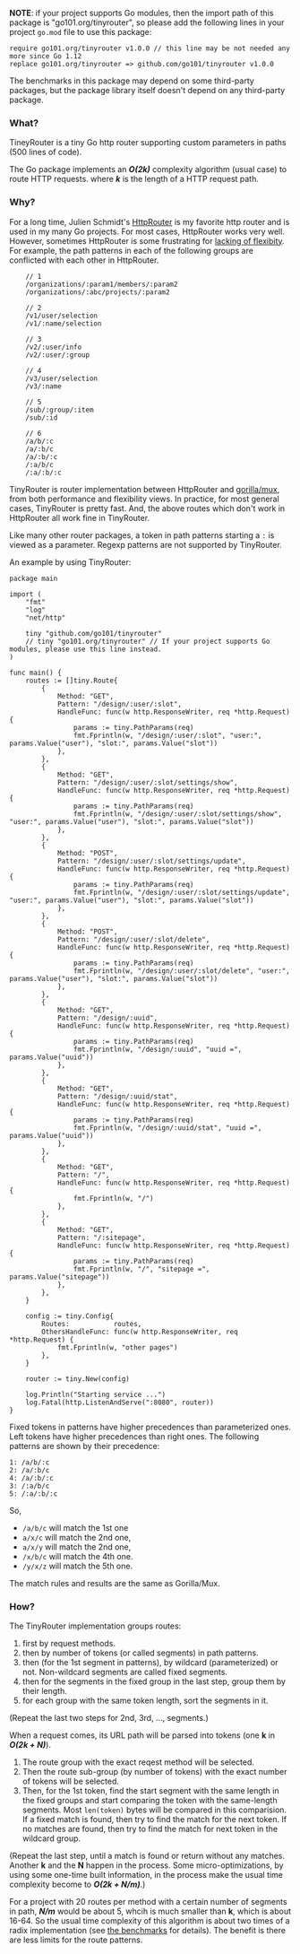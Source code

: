 
**NOTE**: if your project supports Go modules, then the import path of this package is "go101.org/tinyrouter",
so please add the following lines in your project `go.mod` file to use this package:
```
require go101.org/tinyrouter v1.0.0 // this line may be not needed any more since Go 1.12
replace go101.org/tinyrouter => github.com/go101/tinyrouter v1.0.0
```

The benchmarks in this package may depend on some third-party packages,
but the package library itself doesn't depend on any third-party package.

### What?

TineyRouter is a tiny Go http router supporting custom parameters in paths
(500 lines of code).

The Go package implements an **_O(2k)_** complexity algorithm (usual case) to route HTTP requests.
where **_k_** is the length of a HTTP request path.

### Why?

For a long time, Julien Schmidt's [HttpRouter](https://github.com/julienschmidt/HttpRouter)
is my favorite http router and is used in my many Go projects.
For most cases, HttpRouter works very well.
However, sometimes HttpRouter is some frustrating for [lacking of flexibity](https://github.com/julienschmidt/HttpRouter/search?q=conflicts&type=Issues).
For example, the path patterns in each of the following groups are conflicted with each other in HttpRouter.

```
	// 1
	/organizations/:param1/members/:param2
	/organizations/:abc/projects/:param2

	// 2
	/v1/user/selection
	/v1/:name/selection

	// 3
	/v2/:user/info
	/v2/:user/:group

	// 4
	/v3/user/selection
	/v3/:name

	// 5
	/sub/:group/:item
	/sub/:id
	
	// 6
	/a/b/:c
	/a/:b/c
	/a/:b/:c
	/:a/b/c
	/:a/:b/:c
```

TinyRouter is router implementation between HttpRouter and [gorilla/mux](https://github.com/gorilla/mux),
from both performance and flexibility views.
In practice, for most general cases, TinyRouter is pretty fast.
And, the above routes which don't work in HttpRouter all work fine in TinyRouter.

Like many other router packages, a token in path patterns starting a `:`
is viewed as a parameter. Regexp patterns are not supported by TinyRouter.

An example by using TinyRouter:

```golang
package main

import (
	"fmt"
	"log"
	"net/http"

	tiny "github.com/go101/tinyrouter"
	// tiny "go101.org/tinyrouter" // If your project supports Go modules, please use this line instead.
)

func main() {
	routes := []tiny.Route{
		{
			Method: "GET",
			Pattern: "/design/:user/:slot",
			HandleFunc: func(w http.ResponseWriter, req *http.Request) {
				params := tiny.PathParams(req)
				fmt.Fprintln(w, "/design/:user/:slot", "user:", params.Value("user"), "slot:", params.Value("slot"))
			},
		},
		{
			Method: "GET",
			Pattern: "/design/:user/:slot/settings/show",
			HandleFunc: func(w http.ResponseWriter, req *http.Request) {
				params := tiny.PathParams(req)
				fmt.Fprintln(w, "/design/:user/:slot/settings/show", "user:", params.Value("user"), "slot:", params.Value("slot"))
			},
		},
		{
			Method: "POST",
			Pattern: "/design/:user/:slot/settings/update",
			HandleFunc: func(w http.ResponseWriter, req *http.Request) {
				params := tiny.PathParams(req)
				fmt.Fprintln(w, "/design/:user/:slot/settings/update", "user:", params.Value("user"), "slot:", params.Value("slot"))
			},
		},
		{
			Method: "POST",
			Pattern: "/design/:user/:slot/delete",
			HandleFunc: func(w http.ResponseWriter, req *http.Request) {
				params := tiny.PathParams(req)
				fmt.Fprintln(w, "/design/:user/:slot/delete", "user:", params.Value("user"), "slot:", params.Value("slot"))
			},
		},
		{
			Method: "GET",
			Pattern: "/design/:uuid",
			HandleFunc: func(w http.ResponseWriter, req *http.Request) {
				params := tiny.PathParams(req)
				fmt.Fprintln(w, "/design/:uuid", "uuid =", params.Value("uuid"))
			},
		},
		{
			Method: "GET",
			Pattern: "/design/:uuid/stat",
			HandleFunc: func(w http.ResponseWriter, req *http.Request) {
				params := tiny.PathParams(req)
				fmt.Fprintln(w, "/design/:uuid/stat", "uuid =", params.Value("uuid"))
			},
		},
		{
			Method: "GET",
			Pattern: "/",
			HandleFunc: func(w http.ResponseWriter, req *http.Request) {
				fmt.Fprintln(w, "/")
			},
		},
		{
			Method: "GET",
			Pattern: "/:sitepage",
			HandleFunc: func(w http.ResponseWriter, req *http.Request) {
				params := tiny.PathParams(req)
				fmt.Fprintln(w, "/", "sitepage =", params.Value("sitepage"))
			},
		},
	}
	
	config := tiny.Config{
		Routes:           routes,
		OthersHandleFunc: func(w http.ResponseWriter, req *http.Request) {
			fmt.Fprintln(w, "other pages")
		},
	}
	
	router := tiny.New(config)

	log.Println("Starting service ...")
	log.Fatal(http.ListenAndServe(":8080", router))
}
```

Fixed tokens in patterns have higher precedences than parameterized ones.
Left tokens have higher precedences than right ones.
The following patterns are shown by their precedence:
```
1: /a/b/:c
2: /a/:b/c
4: /a/:b/:c
3: /:a/b/c
5: /:a/:b/:c
```
So,
* `/a/b/c` will match the 1st one
* `a/x/c` will match the 2nd one,
* `a/x/y` will match the 2nd one,
* `/x/b/c` will match the 4th one.
* `/y/x/z` will match the 5th one.

The match rules and results are the same as Gorilla/Mux.

### How?

The TinyRouter implementation groups routes:
1. first by request methods.
1. then by number of tokens (or called segments) in path patterns.
1. then (for the 1st segment in patterns), by wildcard (parameterized) or not. Non-wildcard segments are called fixed segments.
1. then for the segments in the fixed group in the last step, group them by their length.
1. for each group with the same token length, sort the segments in it.

(Repeat the last two steps for 2nd, 3rd, ..., segments.)

When a request comes, its URL path will be parsed into tokens (one **k** in **_O(2k + N)_**).
1. The route group with the exact reqest method will be selected.
1. Then the route sub-group (by number of tokens) with the exact number of tokens will be selected.
1. Then, for the 1st token, find the start segment with the same length in the fixed groups
   and start comparing the token with the same-length segments.
   Most `len(token)` bytes will be compared in this comparision.
   If a fixed match is found, then try to find the match for the next token.
   If no matches are found, then try to find the match for next token in the wildcard group.

(Repeat the last step, until a match is found or return without any matches.
Another **k** and the **N** happen in the process.
Some micro-optimizations, by using some one-time built information,
in the process make the usual time complexity become to **_O(2k + N/m)_**.)

For a project with 20 routes per method with a certain number of segments in path,
**_N/m_** would be about 5, whcih is much smaller than **k**, which is about 16-64.
So the usual time complexity of this algorithm is about two times of a radix implementation
(see [the benchmarks](benchmark.md) for details).
The benefit is there are less limits for the route patterns.

